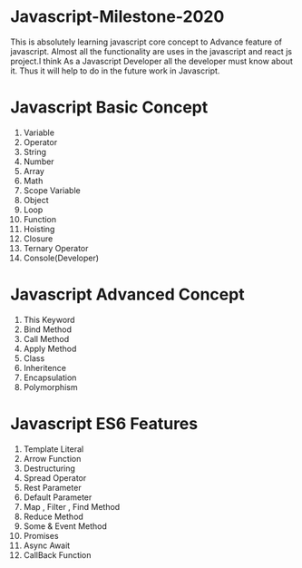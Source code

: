 # Javascript-Milestone-2020
This is absolutely learning  javascript core concept to Advance feature of javascript. Almost all the functionality are uses in the javascript and react js project.I think As a Javascript Developer all the developer must know about it. Thus it will help to do in the future work in Javascript.

# Javascript Basic Concept
1. Variable
2. Operator
3. String
4. Number
5. Array
6. Math
7. Scope Variable
8. Object
9. Loop
10. Function
11. Hoisting
12. Closure
13. Ternary Operator
14. Console(Developer)

# Javascript Advanced Concept
1. This Keyword
2. Bind Method
3. Call Method
4. Apply Method
5. Class
6. Inheritence
7. Encapsulation
8. Polymorphism

# Javascript ES6 Features
1. Template Literal
2. Arrow Function
3. Destructuring
4. Spread Operator
5. Rest Parameter
6. Default Parameter
7. Map , Filter , Find Method
8. Reduce Method
9. Some & Event Method
10. Promises
11. Async Await
12. CallBack Function
